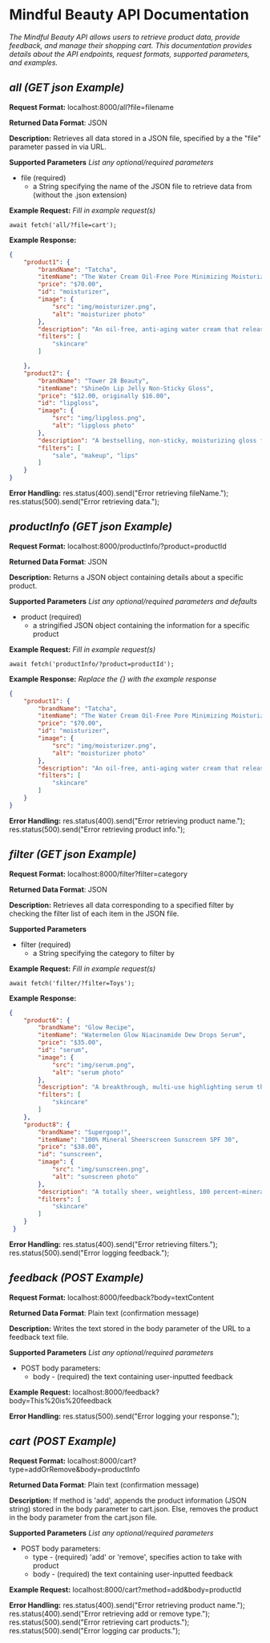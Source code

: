 # Mindful Beauty API Documentation
*The Mindful Beauty API allows users to retrieve product data, provide feedback, and manage their shopping cart. This documentation provides details about the API endpoints, request formats, supported parameters, and examples.*

## *all (GET json Example)*
**Request Format:** localhost:8000/all?file=filename

**Returned Data Format**: JSON

**Description:** Retrieves all data stored in a JSON file, specified by a the "file" parameter passed in via URL.

**Supported Parameters** *List any optional/required parameters*
* file (required)
  * a String specifying the name of the JSON file to retrieve data from (without the .json extension)

**Example Request:** *Fill in example request(s)*
```
await fetch('all/?file=cart');
```

**Example Response:**
```json
{
    "product1": {
        "brandName": "Tatcha",
        "itemName": "The Water Cream Oil-Free Pore Minimizing Moisturizer",
        "price": "$70.00",
        "id": "moisturizer",
        "image": {
            "src": "img/moisturizer.png", 
            "alt": "moisturizer photo"
        },
        "description": "An oil-free, anti-aging water cream that releases a burst of skin-improving Japanese nutrients, powerful botanicals, and optimal",
        "filters": [
            "skincare"
        ]

    }, 
    "product2": {
        "brandName": "Tower 28 Beauty",
        "itemName": "ShineOn Lip Jelly Non-Sticky Gloss",
        "price": "$12.00, originally $16.00",
        "id": "lipgloss",
        "image": {
            "src": "img/lipgloss.png", 
            "alt": "lipgloss photo"
        },
        "description": "A bestselling, non-sticky, moisturizing gloss for soft, shiny lips",
        "filters": [
            "sale", "makeup", "lips"
        ]
    }
}
```

**Error Handling:**
res.status(400).send("Error retrieving fileName.");
res.status(500).send("Error retrieving data.");

## *productInfo (GET json Example)*
**Request Format:** localhost:8000/productInfo/?product=productId

**Returned Data Format**: JSON

**Description:** Returns a JSON object containing details about a specific product.

**Supported Parameters** *List any optional/required parameters and defaults*
* product (required)
  * a stringified JSON object containing the information for a specific product

**Example Request:** *Fill in example request(s)*
```
await fetch('productInfo/?product=productId');
```

**Example Response:**
*Replace the {} with the example response*

```json
{
    "product1": {
        "brandName": "Tatcha",
        "itemName": "The Water Cream Oil-Free Pore Minimizing Moisturizer",
        "price": "$70.00",
        "id": "moisturizer",
        "image": {
            "src": "img/moisturizer.png", 
            "alt": "moisturizer photo"
        },
        "description": "An oil-free, anti-aging water cream that releases a burst of skin-improving Japanese nutrients, powerful botanicals, and optimal",
        "filters": [
            "skincare"
        ]
    }
}
```

**Error Handling:**
res.status(400).send("Error retrieving product name.");
res.status(500).send("Error retrieving product info.");



## *filter (GET json Example)*
**Request Format:** localhost:8000/filter?filter=category

**Returned Data Format**: JSON

**Description:** Retrieves all data corresponding to a specified filter by checking the filter list of each item in the JSON file.

**Supported Parameters** 
* filter (required)
  * a String specifying the category to filter by

**Example Request:** *Fill in example request(s)*
```
await fetch('filter/?filter=Toys');
```

**Example Response:**
```json
{
    "product6": {
        "brandName": "Glow Recipe",
        "itemName": "Watermelon Glow Niacinamide Dew Drops Serum",
        "price": "$35.00",
        "id": "serum",
        "image": {
            "src": "img/serum.png", 
            "alt": "serum photo"
        },
        "description": "A breakthrough, multi-use highlighting serum that hydrates and visibly reduces the look of hyperpigmentation for a dewy, reflective glow—without mica, glitter, or gray cast.",
        "filters": [
            "skincare"
        ]
    },
    "product8": {
        "brandName": "Supergoop!",
        "itemName": "100% Mineral Sheerscreen Sunscreen SPF 30",
        "price": "$38.00",
        "id": "sunscreen",
        "image": {
            "src": "img/sunscreen.png", 
            "alt": "sunscreen photo"
        },
        "description": "A totally sheer, weightless, 100 percent–mineral daily sunscreen lotion that provides SPF 30 protection and shields skin from blue light.",
        "filters": [
            "skincare"
        ]
    }
 }
```

**Error Handling:**
res.status(400).send("Error retrieving filters.");
res.status(500).send("Error logging feedback.");



## *feedback (POST Example)*
**Request Format:** localhost:8000/feedback?body=textContent

**Returned Data Format**: Plain text (confirmation message)

**Description:** Writes the text stored in the body parameter of the URL to a feedback text file.

**Supported Parameters** *List any optional/required parameters*
* POST body parameters:
    * body - (required) the text containing user-inputted feedback

**Example Request:** localhost:8000/feedback?body=This%20is%20feedback

**Error Handling:**
res.status(500).send("Error logging your response.");


## *cart (POST Example)*
**Request Format:** localhost:8000/cart?type=addOrRemove&body=productInfo

**Returned Data Format**: Plain text (confirmation message)

**Description:** If method is 'add', appends the product information (JSON string) stored in the body parameter to cart.json. Else, removes the product in the body parameter from the cart.json file.

**Supported Parameters** *List any optional/required parameters*
* POST body parameters:
    * type - (required) 'add' or 'remove', specifies action to take with product
    * body - (required) the text containing user-inputted feedback

**Example Request:** localhost:8000/cart?method=add&body=productId

**Error Handling:**
res.status(400).send("Error retrieving product name.");
res.status(400).send("Error retrieving add or remove type.");
res.status(500).send("Error retrieving cart products.");
res.status(500).send("Error logging car products.");